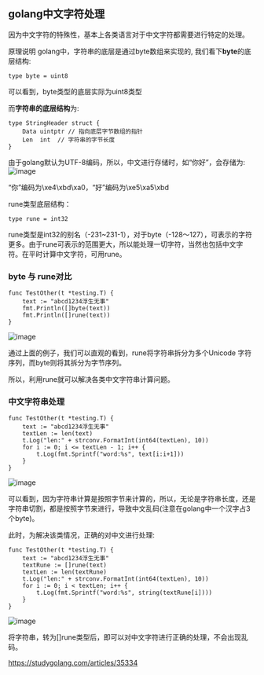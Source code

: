 ## golang中文字符处理
因为中文字符的特殊性，基本上各类语言对于中文字符都需要进行特定的处理。

原理说明
golang中，字符串的底层是通过byte数组来实现的, 我们看下**byte**的底层结构:
```
type byte = uint8
```
可以看到，byte类型的底层实际为uint8类型

而**字符串的底层结构**为:
```
type StringHeader struct {
    Data uintptr // 指向底层字节数组的指针
    Len  int  // 字符串的字节长度
}
```
由于golang默认为UTF-8编码，所以，中文进行存储时，如“你好”，会存储为:
![image](https://user-images.githubusercontent.com/6757408/205850371-ecb9c342-4a51-4eba-a508-935f1568c145.png)

“你”编码为\xe4\xbd\xa0，“好”编码为\xe5\xa5\xbd

rune类型底层结构：
```
type rune = int32
```
rune类型是int32的别名（-231~231-1），对于byte（-128～127），可表示的字符更多。由于rune可表示的范围更大，所以能处理一切字符，当然也包括中文字符。在平时计算中文字符，可用rune。
### byte 与 rune对比
```
func TestOther(t *testing.T) {
    text := "abcd1234浮生无事"
    fmt.Println([]byte(text))
    fmt.Println([]rune(text))
}
```
![image](https://user-images.githubusercontent.com/6757408/205851760-459bd2fd-6b22-4ec9-bda0-7e4750c09bd9.png)

通过上面的例子，我们可以直观的看到，rune将字符串拆分为多个Unicode 字符序列，而byte则将其拆分为字节序列。

所以，利用rune就可以解决各类中文字符串计算问题。

### 中文字符串处理
```
func TestOther(t *testing.T) {
    text := "abcd1234浮生无事"
    textLen := len(text)
    t.Log("len:" + strconv.FormatInt(int64(textLen), 10))
    for i := 0; i <= textLen - 1; i++ {
        t.Log(fmt.Sprintf("word:%s", text[i:i+1]))
    }
}
```
![image](https://user-images.githubusercontent.com/6757408/205851892-f6d51b52-0adf-4faf-8375-040b363f1e4b.png)

可以看到，因为字符串计算是按照字节来计算的，所以，无论是字符串长度，还是字符串切割，都是按照字节来进行，导致中文乱码(注意在golang中一个汉字占3个byte)。

此时，为解决该类情况，正确的对中文进行处理:
```
func TestOther(t *testing.T) {
    text := "abcd1234浮生无事"
    textRune := []rune(text)
    textLen := len(textRune)
    t.Log("len:" + strconv.FormatInt(int64(textLen), 10))
    for i := 0; i < textLen; i++ {
        t.Log(fmt.Sprintf("word:%s", string(textRune[i])))
    }
}
```
![image](https://user-images.githubusercontent.com/6757408/205852003-21b03b9e-5f65-46de-8d59-0c3aa2c4d22f.png)

将字符串，转为[]rune类型后，即可以对中文字符进行正确的处理，不会出现乱码。


https://studygolang.com/articles/35334

